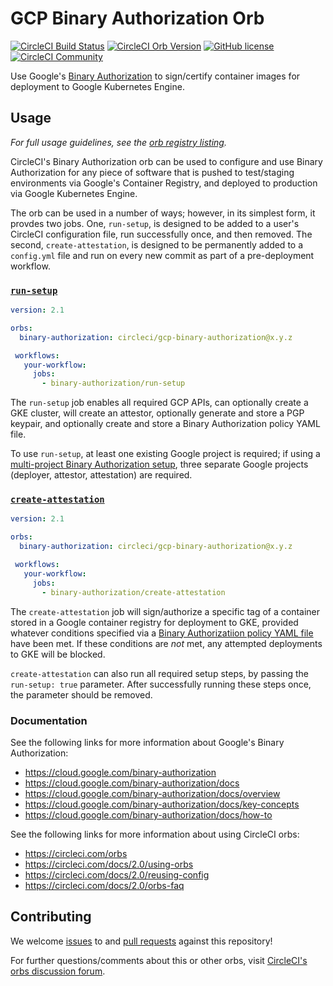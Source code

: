 # GCP Binary Authorization Orb
[![CircleCI Build Status](https://circleci.com/gh/CircleCI-Public/gcp-binary-authorization-orb.svg?style=shield "CircleCI Build Status")](https://circleci.com/gh/CircleCI-Public/gcp-binary-authorization-orb) [![CircleCI Orb Version](https://img.shields.io/badge/endpoint.svg?url=https://badges.circleci.io/orb/circleci/gcp-binary-authorization)](https://circleci.com/orbs/registry/orb/circleci/gcp-binary-authorization) [![GitHub license](https://img.shields.io/badge/license-MIT-blue.svg)](https://raw.githubusercontent.com/CircleCI-Public/gcp-binary-authorization-orb/master/LICENSE) [![CircleCI Community](https://img.shields.io/badge/community-CircleCI%20Discuss-343434.svg)](https://discuss.circleci.com/c/ecosystem/orbs)

Use Google's [Binary Authorization](https://cloud.google.com/binary-authorization) to sign/certify container images for deployment to Google Kubernetes Engine.

## Usage

_For full usage guidelines, see the [orb registry listing](http://circleci.com/orbs/registry/orb/circleci/gcp-binary-authorization)._

CircleCI's Binary Authorization orb can be used to configure and use Binary Authorization for any piece of software that is pushed to test/staging environments via Google's Container Registry, and deployed to production via Google Kubernetes Engine.

The orb can be used in a number of ways; however, in its simplest form, it provdes two jobs. One, `run-setup`, is designed to be added to a user's CircleCI configuration file, run successfully once, and then removed. The second, `create-attestation`, is designed to be permanently added to a `config.yml` file and run on every new commit as part of a pre-deployment workflow.


### [`run-setup`](https://circleci.com/orbs/registry/orb/circleci/gcp-binary-authorization#jobs-run-setup)

```yaml
version: 2.1

orbs:
  binary-authorization: circleci/gcp-binary-authorization@x.y.z

 workflows:
   your-workflow:
     jobs:
       - binary-authorization/run-setup
```

The `run-setup` job enables all required GCP APIs, can optionally create a GKE cluster, will create an attestor, optionally generate and store a PGP keypair, and optionally create and store a Binary Authorization policy YAML file.

To use `run-setup`, at least one existing Google project is required; if using a [multi-project Binary Authorization setup](https://cloud.google.com/binary-authorization/docs/multi-project-setup-cli), three separate Google projects (deployer, attestor, attestation) are required.

### [`create-attestation`](https://circleci.com/orbs/registry/orb/circleci/gcp-binary-authorization#jobs-create-attestation)

```yaml
version: 2.1

orbs:
  binary-authorization: circleci/gcp-binary-authorization@x.y.z

 workflows:
   your-workflow:
     jobs:
       - binary-authorization/create-attestation
```

The `create-attestation` job will sign/authorize a specific tag of a container stored in a Google container registry for deployment to GKE, provided whatever conditions specified via a [Binary Authorizatiion policy YAML file](https://cloud.google.com/binary-authorization/docs/policy-yaml-reference) have been met. If these conditions are _not_ met, any attempted deployments to GKE will be blocked.

`create-attestation` can also run all required setup steps, by passing the `run-setup: true` parameter. After successfully running these steps once, the parameter should be removed.

### Documentation

See the following links for more information about Google's Binary Authorization:

- https://cloud.google.com/binary-authorization
- https://cloud.google.com/binary-authorization/docs
- https://cloud.google.com/binary-authorization/docs/overview
- https://cloud.google.com/binary-authorization/docs/key-concepts
- https://cloud.google.com/binary-authorization/docs/how-to

See the following links for more information about using CircleCI orbs:

- https://circleci.com/orbs
- https://circleci.com/docs/2.0/using-orbs
- https://circleci.com/docs/2.0/reusing-config
- https://circleci.com/docs/2.0/orbs-faq

## Contributing

We welcome [issues](https://github.com/CircleCI-Public/gcp-binary-authorization-orb/issues) to and [pull requests](https://github.com/CircleCI-Public/gcp-binary-authorization-orb/pulls) against this repository!

For further questions/comments about this or other orbs, visit [CircleCI's orbs discussion forum](https://discuss.circleci.com/c/orbs).
